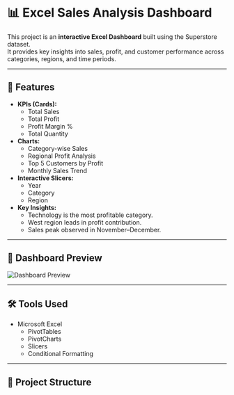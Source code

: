 # 📊 Excel Sales Analysis Dashboard

This project is an **interactive Excel Dashboard** built using the Superstore dataset.  
It provides key insights into sales, profit, and customer performance across categories, regions, and time periods.  

---

## 🚀 Features
- **KPIs (Cards):**
  - Total Sales
  - Total Profit
  - Profit Margin %
  - Total Quantity
- **Charts:**
  - Category-wise Sales
  - Regional Profit Analysis
  - Top 5 Customers by Profit
  - Monthly Sales Trend
- **Interactive Slicers:**
  - Year
  - Category
  - Region
- **Key Insights:**
  - Technology is the most profitable category.  
  - West region leads in profit contribution.  
  - Sales peak observed in November–December.  

---

## 📸 Dashboard Preview
![Dashboard Preview](images/dashboard_preview.png)

---

## 🛠 Tools Used
- Microsoft Excel  
  - PivotTables  
  - PivotCharts  
  - Slicers  
  - Conditional Formatting  

---

## 📂 Project Structure
